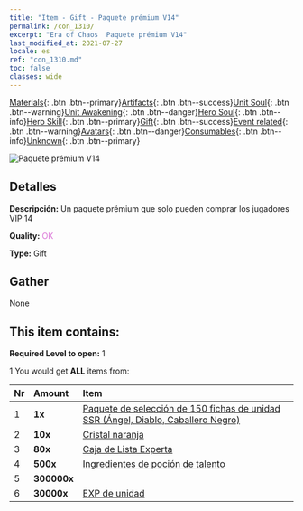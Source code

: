 ```yaml
---
title: "Item - Gift - Paquete prémium V14"
permalink: /con_1310/
excerpt: "Era of Chaos  Paquete prémium V14"
last_modified_at: 2021-07-27
locale: es
ref: "con_1310.md"
toc: false
classes: wide
---
```

 [Materials](/ItemsES/){: .btn .btn--primary}[Artifacts](/ItemsES/Artifacts/){: .btn .btn--success}[Unit Soul](/ItemsES/UnitSoul/){: .btn .btn--warning}[Unit Awakening](/ItemsES/UnitAwakening/){: .btn .btn--danger}[Hero Soul](/ItemsES/HeroSoul/){: .btn .btn--info}[Hero Skill](/ItemsES/HeroSkill/){: .btn .btn--primary}[Gift](/ItemsES/Gift/){: .btn .btn--success}[Event related](/ItemsES/Events/){: .btn .btn--warning}[Avatars](/ItemsES/Avatars/){: .btn .btn--danger}[Consumables](/ItemsES/Consumables/){: .btn .btn--info}[Unknown](/ItemsES/Unknown/){: .btn .btn--primary}

 ![Paquete prémium V14](/images/t/i_905014.png)

## Detalles
 **Descripción:** Un paquete prémium que solo pueden comprar los jugadores VIP 14

 **Quality:** <span style="color: #DA70D6">OK</span>

 **Type:** Gift

## Gather

  None

## This item contains:

 **Required Level to open:** 1

 1 You would get **ALL** items  from:

  | Nr | Amount |     Item    |
  |:---|:-------|:------------|
  | 1 |  **1x** | [Paquete de selección de 150 fichas de unidad SSR (Ángel, Diablo, Caballero Negro)](/ItemsES/con_1322/) |  | 
  | 2 |  **10x** | [Cristal naranja](/ItemsES/con_730/) |  | 
  | 3 |  **80x** | [Caja de Lista Experta](/ItemsES/con_776/) |  | 
  | 4 |  **500x** | [Ingredientes de poción de talento](/ItemsES/con_1120/) |  | 
  | 5 |  **300000x** | <i class="fas fa-coins"/> |  | 
  | 6 |  **30000x** | [EXP de unidad](/ItemsES/con_902/) |  | 
